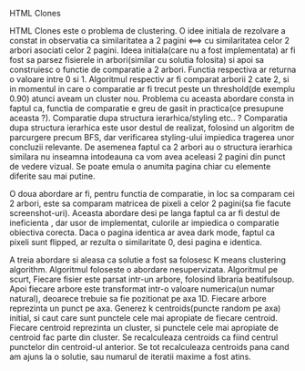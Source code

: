 HTML Clones 

HTML Clones este o problema de clustering. 
O idee initiala de rezolvare a constat in observatia ca similaritatea a 2 pagini <==> cu similaritatea celor 2 arbori asociati celor 2 pagini.
Ideea initiala(care nu a fost implementata) ar fi fost sa parsez fisierele in arbori(similar cu solutia folosita) si apoi sa construiesc o functie de comparatie a 2 arbori.
Functia respectiva ar returna o valoare intre 0 si 1. 
Algoritmul respectiv ar fi comparat arborii 2 cate 2, si in momentul in care o comparatie ar fi trecut peste un threshold(de exemplu 0.90) atunci aveam un cluster nou.
Problema cu aceasta abordare consta in faptul ca, functia de comparatie e greu de gasit in practica(ce presupune aceasta ?). Comparatie dupa structura ierarhica/styling etc.. ? Comparatia dupa structura ierarhica este usor destul de realizat,
folosind un algoritm de parcurgere precum BFS, dar verificarea styling-ului impiedica tragerea unor concluzii relevante. De asemenea faptul ca 2 arbori au o structura ierarhica similara nu inseamna intodeauna ca vom avea aceleasi 2 pagini din punct de vedere vizual.
Se poate emula o anumita pagina chiar cu elemente diferite sau mai putine.

O doua abordare ar fi, pentru functia de comparatie, in loc sa comparam cei 2 arbori, este sa comparam matricea de pixeli a celor 2 pagini(sa fie facute screenshot-uri). Aceasta abordare desi pe langa faptul ca ar fi destul de ineficienta
, dar usor de implementat, culorile ar impiedica o comparatie obiectiva corecta. Daca o pagina identica ar avea dark mode, faptul ca pixeli sunt flipped, ar rezulta o similaritate 0, desi pagina e identica.

A treia abordare si aleasa ca solutie a fost sa folosesc K means clustering algorithm. Algoritmul foloseste o abordare nesupervizata.
Algoritmul pe scurt, Fiecare fisier este parsat intr-un arbore, folosind libraria beatifulsoup. Apoi fiecare arbore este transformat intr-o valoare numerica(un numar natural), deoarece trebuie sa fie pozitionat pe axa 1D. Fiecare arbore reprezinta un punct pe axa. Generez k centroids(puncte random pe axa) initial, si caut care sunt punctele cele mai apropiate de fiecare centroid. Fiecare centroid reprezinta un cluster, si punctele cele mai apropiate de centroid fac parte din cluster. Se recalculeaza centroids ca fiind centrul punctelor din centroid-ul anterior. Se tot recalculeaza centroids pana cand am ajuns la o solutie, sau numarul de iteratii maxime a fost atins.



